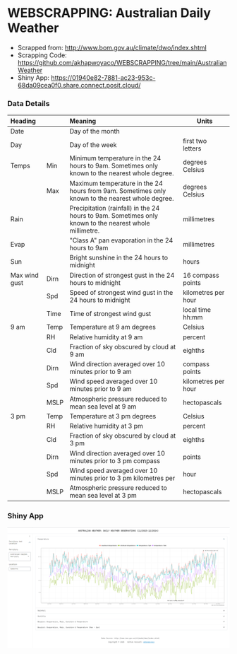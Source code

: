 # WEBSCRAPPING: Australian Daily Weather

-   Scrapped from: <http://www.bom.gov.au/climate/dwo/index.shtml>
-   Scrapping Code: <https://github.com/akhapwoyaco/WEBSCRAPPING/tree/main/AustralianWeather>
-   Shiny App: <https://01940e82-7881-ac23-953c-68da09cea0f0.share.connect.posit.cloud/> 

### Data Details

| Heading |   | Meaning | Units |
|:-----------------|:------------------|:-----------------|------------------|
| Date |  | Day of the month |  |
| Day |  | Day of the week | first two letters |
| Temps | Min | Minimum temperature in the 24 hours to 9am. Sometimes only known to the nearest whole degree. | degrees Celsius |
|  | Max | Maximum temperature in the 24 hours from 9am. Sometimes only known to the nearest whole degree. | degrees Celsius |
| Rain |  | Precipitation (rainfall) in the 24 hours to 9am. Sometimes only known to the nearest whole millimetre. | millimetres |
| Evap |  | "Class A" pan evaporation in the 24 hours to 9am | millimetres |
| Sun |  | Bright sunshine in the 24 hours to midnight | hours |
| Max wind gust | Dirn | Direction of strongest gust in the 24 hours to midnight | 16 compass points |
|  | Spd | Speed of strongest wind gust in the 24 hours to midnight | kilometres per hour |
|  | Time | Time of strongest wind gust | local time hh:mm |
| 9 am | Temp | Temperature at 9 am degrees | Celsius |
|  | RH | Relative humidity at 9 am | percent |
|  | Cld | Fraction of sky obscured by cloud at 9 am | eighths |
|  | Dirn | Wind direction averaged over 10 minutes prior to 9 am | compass points |
|  | Spd | Wind speed averaged over 10 minutes prior to 9 am | kilometres per hour |
|  | MSLP | Atmospheric pressure reduced to mean sea level at 9 am | hectopascals |
| 3 pm | Temp | Temperature at 3 pm degrees | Celsius |
|  | RH | Relative humidity at 3 pm | percent |
|  | Cld | Fraction of sky obscured by cloud at 3 pm | eighths |
|  | Dirn | Wind direction averaged over 10 minutes prior to 3 pm compass | points |
|  | Spd | Wind speed averaged over 10 minutes prior to 3 pm kilometres per | hour |
|  | MSLP | Atmospheric pressure reduced to mean sea level at 3 pm | hectopascals |

### Shiny App

![Australian Weather](screen_app.png)
